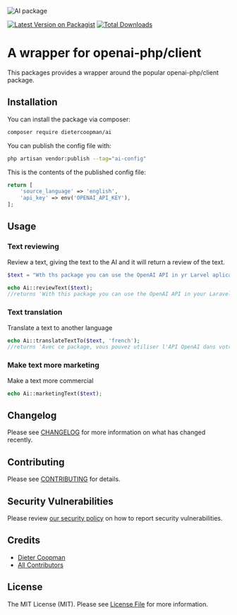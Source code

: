 ![AI package](https://banners.beyondco.de/AI.png?theme=light&packageManager=composer+require&packageName=dietercoopman%2Fai&pattern=architect&style=style_1&description=A+wrapper+for+openai-php%2Fclient&md=1&showWatermark=0&fontSize=100px&images=code)

[![Latest Version on Packagist](https://img.shields.io/packagist/v/dietercoopman/ai.svg?style=flat-square)](https://packagist.org/packages/dietercoopman/ai)
[![Total Downloads](https://img.shields.io/packagist/dt/dietercoopman/ai.svg?style=flat-square)](https://packagist.org/packages/dietercoopman/ai)

# A wrapper for openai-php/client

This packages provides a wrapper around the popular openai-php/client package.  

## Installation

You can install the package via composer:

```bash
composer require dietercoopman/ai
```

You can publish the config file with:

```bash
php artisan vendor:publish --tag="ai-config"
```

This is the contents of the published config file:

```php
return [
    'source_language' => 'english',
    'api_key' => env('OPENAI_API_KEY'),
];
```

## Usage

### Text reviewing 

Review a text, giving the text to the AI and it will return a review of the text.

```php
$text = "Wth ths package you can use the OpenAI API in yr Larvel aplicaton.";

echo Ai::reviewText($text);
//returns 'With this package you can use the OpenAI API in your Laravel application.'
```

### Text translation 

Translate a text to another language

```php
echo Ai::translateTextTo($text, 'french');
//returns 'Avec ce package, vous pouvez utiliser l'API OpenAI dans votre application Laravel.'
```

### Make text more marketing

Make a text more commercial

```php
echo Ai::marketingText($text);
```

## Changelog

Please see [CHANGELOG](CHANGELOG.md) for more information on what has changed recently.

## Contributing

Please see [CONTRIBUTING](CONTRIBUTING.md) for details.

## Security Vulnerabilities

Please review [our security policy](../../security/policy) on how to report security vulnerabilities.

## Credits

- [Dieter Coopman](https://github.com/dietercoopman)
- [All Contributors](../../contributors)

## License

The MIT License (MIT). Please see [License File](LICENSE.md) for more information.

